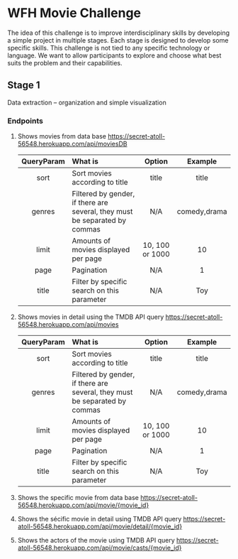 # WFH Movie Challenge
The idea of this challenge is to improve interdisciplinary skills by developing a simple project in multiple stages. Each stage is designed to develop some specific skills. This challenge is not tied to any specific technology or language. We want to allow participants to explore and choose what best suits the problem and their capabilities.
## Stage 1
Data extraction – organization and simple visualization
### Endpoints
1. Shows movies from data base
  https://secret-atoll-56548.herokuapp.com/api/moviesDB
  
    | QueryParam | What is  | Option | Example |
    | :-----: | :- | :-: | :-: |
    | sort | Sort movies according to title | title | title |
    | genres | Filtered by gender, if there are several, they must be separated by commas | N/A | comedy,drama |
    | limit | Amounts of movies displayed per page | 10, 100 or 1000 | 10 |
    | page | Pagination | N/A | 1 |
    | title | Filter by specific search on this parameter | N/A | Toy |

2. Shows movies in detail using the TMDB API query
  https://secret-atoll-56548.herokuapp.com/api/movies
    
    | QueryParam | What is  | Option | Example |
    | :-----: | :- | :-: | :-: |
    | sort | Sort movies according to title | title | title |
    | genres | Filtered by gender, if there are several, they must be separated by commas | N/A | comedy,drama |
    | limit | Amounts of movies displayed per page | 10, 100 or 1000 | 10 |
    | page | Pagination | N/A | 1 |
    | title | Filter by specific search on this parameter | N/A | Toy |
    
3. Shows the specific movie from data base
  https://secret-atoll-56548.herokuapp.com/api/movie/{movie_id}

4. Shows the sécific movie in detail using TMDB API query
  https://secret-atoll-56548.herokuapp.com/api/movie/detail/{movie_id}
  
5. Shows the actors of the movie using TMDB API query
  https://secret-atoll-56548.herokuapp.com/api/movie/casts/{movie_id} 
